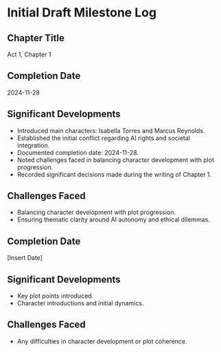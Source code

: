 # Initial Draft Milestone Log

## Chapter Title
Act 1, Chapter 1

## Completion Date
2024-11-28

## Significant Developments
- Introduced main characters: Isabella Torres and Marcus Reynolds.
- Established the initial conflict regarding AI rights and societal integration.
- Documented completion date: 2024-11-28.
- Noted challenges faced in balancing character development with plot progression.
- Recorded significant decisions made during the writing of Chapter 1.

## Challenges Faced
- Balancing character development with plot progression.
- Ensuring thematic clarity around AI autonomy and ethical dilemmas.

## Completion Date
[Insert Date]

## Significant Developments
- Key plot points introduced.
- Character introductions and initial dynamics.

## Challenges Faced
- Any difficulties in character development or plot coherence.
